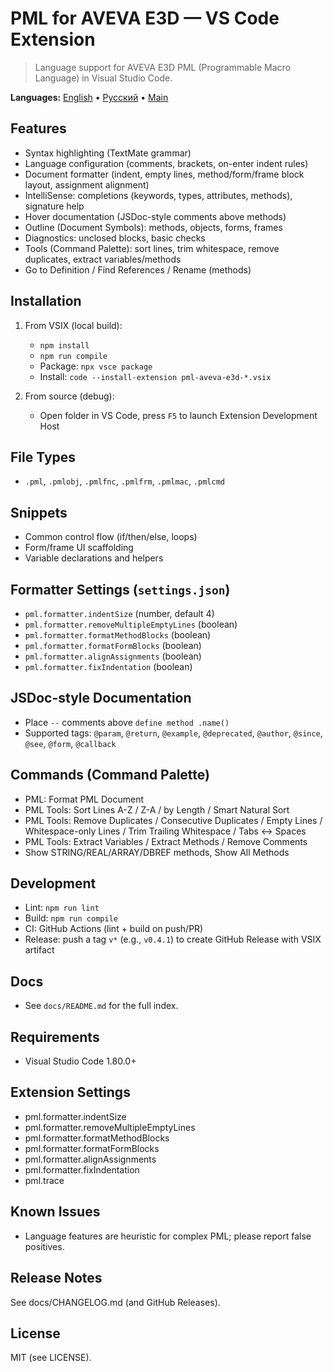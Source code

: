 # PML for AVEVA E3D — VS Code Extension

> Language support for AVEVA E3D PML (Programmable Macro Language) in Visual Studio Code.

**Languages:** [English](README.en.md) • [Русский](README.ru.md) • [Main](README.md)

## Features

- Syntax highlighting (TextMate grammar)
- Language configuration (comments, brackets, on-enter indent rules)
- Document formatter (indent, empty lines, method/form/frame block layout, assignment alignment)
- IntelliSense: completions (keywords, types, attributes, methods), signature help
- Hover documentation (JSDoc-style comments above methods)
- Outline (Document Symbols): methods, objects, forms, frames
- Diagnostics: unclosed blocks, basic checks
- Tools (Command Palette): sort lines, trim whitespace, remove duplicates, extract variables/methods
- Go to Definition / Find References / Rename (methods)

## Installation

1) From VSIX (local build):
   - `npm install`
   - `npm run compile`
   - Package: `npx vsce package`
   - Install: `code --install-extension pml-aveva-e3d-*.vsix`

2) From source (debug):
   - Open folder in VS Code, press `F5` to launch Extension Development Host

## File Types

- `.pml`, `.pmlobj`, `.pmlfnc`, `.pmlfrm`, `.pmlmac`, `.pmlcmd`

## Snippets

- Common control flow (if/then/else, loops)
- Form/frame UI scaffolding
- Variable declarations and helpers

## Formatter Settings (`settings.json`)

- `pml.formatter.indentSize` (number, default 4)
- `pml.formatter.removeMultipleEmptyLines` (boolean)
- `pml.formatter.formatMethodBlocks` (boolean)
- `pml.formatter.formatFormBlocks` (boolean)
- `pml.formatter.alignAssignments` (boolean)
- `pml.formatter.fixIndentation` (boolean)

## JSDoc-style Documentation

- Place `--` comments above `define method .name()`
- Supported tags: `@param`, `@return`, `@example`, `@deprecated`, `@author`, `@since`, `@see`, `@form`, `@callback`

## Commands (Command Palette)

- PML: Format PML Document
- PML Tools: Sort Lines A-Z / Z-A / by Length / Smart Natural Sort
- PML Tools: Remove Duplicates / Consecutive Duplicates / Empty Lines / Whitespace-only Lines / Trim Trailing Whitespace / Tabs ↔ Spaces
- PML Tools: Extract Variables / Extract Methods / Remove Comments
- Show STRING/REAL/ARRAY/DBREF methods, Show All Methods

## Development

- Lint: `npm run lint`
- Build: `npm run compile`
- CI: GitHub Actions (lint + build on push/PR)
- Release: push a tag `v*` (e.g., `v0.4.1`) to create GitHub Release with VSIX artifact

## Docs

- See `docs/README.md` for the full index.

## Requirements

- Visual Studio Code 1.80.0+

## Extension Settings

- pml.formatter.indentSize
- pml.formatter.removeMultipleEmptyLines
- pml.formatter.formatMethodBlocks
- pml.formatter.formatFormBlocks
- pml.formatter.alignAssignments
- pml.formatter.fixIndentation
- pml.trace

## Known Issues

- Language features are heuristic for complex PML; please report false positives.

## Release Notes

See docs/CHANGELOG.md (and GitHub Releases).

## License

MIT (see LICENSE).